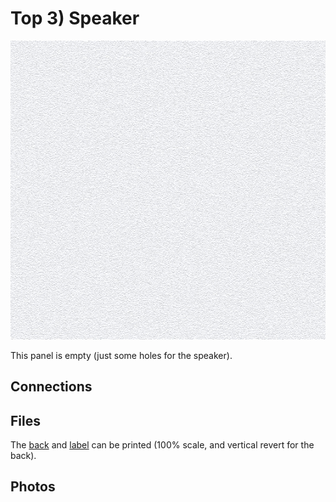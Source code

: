 # Top 3) Speaker

![panel](T3-design.jpg)

This panel is empty (just some holes for the speaker).


## Connections



## Files
The [back](T3-back.pdf) and [label](T3-label.pdf) can be printed (100% scale, and vertical revert for the back).


## Photos
